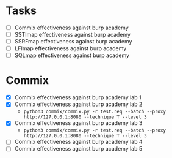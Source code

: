 # Tasks

- [ ] Commix effectiveness against burp academy
- [ ] SSTImap effectiveness against burp academy
- [ ] SSRFmap effectiveness against burp academy
- [ ] LFImap effectiveness against burp academy
- [ ] SQLmap effectiveness against burp academy

# Commix
- [x] Commix effectiveness against burp academy lab 1
- [x] Commix effectiveness against burp academy lab 2
  - `python3 commix/commix.py -r test.req --batch --proxy http://127.0.0.1:8080 --technique T --level 3`
- [x] Commix effectiveness against burp academy lab 3
  - `python3 commix/commix.py -r test.req --batch --proxy http://127.0.0.1:8080 --technique T --level 3`
- [ ] Commix effectiveness against burp academy lab 4
- [ ] Commix effectiveness against burp academy lab 5
